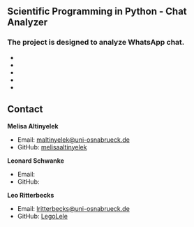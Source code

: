 ## **Scientific Programming in Python - Chat Analyzer**

### The project is designed to analyze WhatsApp chat.

- 
-
-
-
-


## Contact

**Melisa Altinyelek**
- Email: maltinyelek@uni-osnabrueck.de
- GitHub: [melisaaltinyelek](https://github.com/melisaaltinyelek)

**Leonard Schwanke**
- Email: 
- GitHub:

**Leo Ritterbecks**
- Email: lritterbecks@uni-osnabrueck.de
- GitHub: [LegoLele](https://github.com/legolele)


